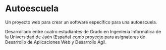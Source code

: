 Autoescuela
===========

Un proyecto web para crear un software específico para una autoescuela. 

Desarrollado entre cuatro estudiantes de Grado en Ingeniería Informática de la Universidad de Jaén (España) 
como proyecto para asignaturas de Desarrollo de Aplicaciones Web y Desarrollo Ágil.



